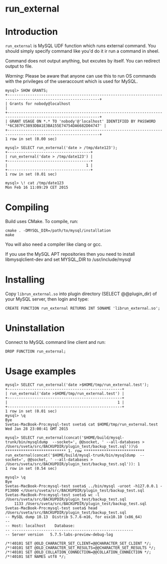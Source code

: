 # run_external
Introduction
============

`run_external` is MySQL UDF function which runs external command. You should simply specify command like you'd do it ir run a command in sheel.

Command does not output anything, but excutes by itself. You can redirect output to file.

*Warning*: Please be aware that anyone can use this to run OS commands with the privileges of the useraccount which is used for MySQL.

    mysql> SHOW GRANTS;
    +---------------------------------------------------------------------------------------------------------------+
    | Grants for nobody@localhost                                                                                   |
    +---------------------------------------------------------------------------------------------------------------+
    | GRANT USAGE ON *.* TO 'nobody'@'localhost' IDENTIFIED BY PASSWORD '*6C387FC3893DBA1E3BA155E74754DA6682D04747' |
    +---------------------------------------------------------------------------------------------------------------+
    1 row in set (0.00 sec)
    
    mysql> SELECT run_external('date > /tmp/date123');
    +-------------------------------------+
    | run_external('date > /tmp/date123') |
    +-------------------------------------+
    |                                   1 |
    +-------------------------------------+
    1 row in set (0.01 sec)
    
    mysql> \! cat /tmp/date123
    Mon Feb 16 11:09:29 CET 2015


Compiling
=========

Build uses CMake. To compile, run:

    cmake . -DMYSQL_DIR=/path/to/mysql/installation
    make

You will also need a compiler like clang or gcc.

If you use the MySQL APT repositories then you need to install libmysqlclient-dev and set MYSQL_DIR to /usr/include/mysql

Installing
==========

Copy `librun_external.so` into plugin directory (SELECT @@plugin_dir) of your MySQL server, then login and type:

    CREATE FUNCTION run_external RETURNS INT SONAME 'librun_external.so';
    
Uninstallation
==============

Connect to MySQL command line client and run:

    DROP FUNCTION run_external;

Usage examples
==============

    mysql> SELECT run_external('date >$HOME/tmp/run_external.test');
    +---------------------------------------------------+
    | run_external('date >$HOME/tmp/run_external.test') |
    +---------------------------------------------------+
    |                                                 1 |
    +---------------------------------------------------+
    1 row in set (0.01 sec)
    mysql> \q
    Bye
    Svetas-MacBook-Pro:mysql-test sveta$ cat $HOME/tmp/run_external.test
    Wed Jan 28 23:00:41 GMT 2015

    mysql> SELECT run_external(concat('$HOME/build/mysql-trunk/bin/mysqldump  --socket=', @@socket, ' --all-databases > /Users/sveta/src/BACKUPDIR/plugin_test/backup_test.sql'))\G 
    *************************** 1. row ***************************
    run_external(concat('$HOME/build/mysql-trunk/bin/mysqldump  --socket=', @@socket, ' --all-databases > /Users/sveta/src/BACKUPDIR/plugin_test/backup_test.sql')): 1
    1 row in set (0.54 sec)

    mysql> \q
    Bye
    Svetas-MacBook-Pro:mysql-test sveta$ ../bin/mysql -uroot -h127.0.0.1 -P13000 </Users/sveta/src/BACKUPDIR/plugin_test/backup_test.sql
    Svetas-MacBook-Pro:mysql-test sveta$ wc -l /Users/sveta/src/BACKUPDIR/plugin_test/backup_test.sql
        1133 /Users/sveta/src/BACKUPDIR/plugin_test/backup_test.sql
    Svetas-MacBook-Pro:mysql-test sveta$ head /Users/sveta/src/BACKUPDIR/plugin_test/backup_test.sql
    -- MySQL dump 10.13  Distrib 5.7.6-m16, for osx10.10 (x86_64)
    --
    -- Host: localhost    Database: 
    -- ------------------------------------------------------
    -- Server version	5.7.5-labs-preview-debug-log
    
    /*!40101 SET @OLD_CHARACTER_SET_CLIENT=@@CHARACTER_SET_CLIENT */;
    /*!40101 SET @OLD_CHARACTER_SET_RESULTS=@@CHARACTER_SET_RESULTS */;
    /*!40101 SET @OLD_COLLATION_CONNECTION=@@COLLATION_CONNECTION */;
    /*!40101 SET NAMES utf8 */;
